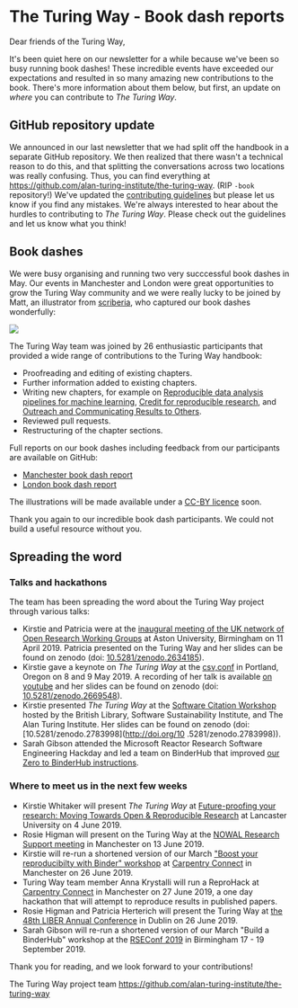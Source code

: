 # The Turing Way -  Book dash reports

Dear friends of the Turing Way,

It's been quiet here on our newsletter for a while because we've been so busy running book dashes!
These incredible events have exceeded our expectations and resulted in so many amazing new contributions to the book.
There's more information about them below, but first, an update on *where* you can contribute to *The Turing Way*.

## GitHub repository update

We announced in our last newsletter that we had split off the handbook in a separate GitHub repository.
We then realized that there wasn't a technical reason to do this, and that splitting the conversations across two locations was really confusing.
Thus, you can find everything at https://github.com/alan-turing-institute/the-turing-way.
(RIP `-book` repository!)
We've updated the [contributing guidelines](https://github.com/alan-turing-institute/the-turing-way/blob/main/CONTRIBUTING.md) but please let us know if you find any mistakes.
We're always interested to hear about the hurdles to contributing to *The Turing Way*.
Please check out the guidelines and let us know what you think!

## Book dashes 

We were busy organising and running two very succcessful book dashes in May. 
Our events in Manchester and London were great opportunities to grow the Turing Way community and we were really lucky to be joined by Matt, an illustrator from [scriberia](http://www.scriberia.co.uk), who captured our book dashes wonderfully:

![](https://pbs.twimg.com/media/D6zGuPiW4AI3m8s.jpg)

The Turing Way team was joined by 26 enthusiastic participants that provided a wide range of contributions to the Turing Way handbook:
* Proofreading and editing of existing chapters.
* Further information added to existing chapters.
* Writing new chapters, for example on [Reproducible data analysis pipelines for machine learning](https://github.com/alan-turing-institute/the-turing-way/blob/machine_learning/book/content/machine_learning/machine_learning.md), [Credit for reproducible research](https://book.the-turing-way.org/credit/credit.html), and [Outreach and Communicating Results to Others](https://github.com/alan-turing-institute/the-turing-way/pull/561).
* Reviewed pull requests.
* Restructuring of the chapter sections.

Full reports on our book dashes including feedback from our participants are available on GitHub:
* [Manchester book dash report](https://github.com/alan-turing-institute/the-turing-way/blob/main/workshops/book-dash/book-dash-mcr-report.md)
* [London book dash report](https://github.com/alan-turing-institute/the-turing-way/blob/main/workshops/book-dash/book-dash-ldn-report.md)

The illustrations will be made available under a [CC-BY licence](https://creativecommons.org/licenses/by/4.0) soon.

Thank you again to our incredible book dash participants.
We could not build a useful resource without you.

## Spreading the word
### Talks and hackathons
The team has been spreading the word about the Turing Way project through various talks:

* Kirstie and Patricia were at the [inaugural meeting of the UK network of Open Research Working Groups](https://sites.google.com/view/ukoswg19) at Aston University, Birmingham on 11 April 2019. Patricia presented on the Turing Way and her slides can be found on zenodo (doi: [10.5281/zenodo.2634185](http://doi.org/10.5281/zenodo.2634185)).
* Kirstie gave a keynote on *The Turing Way* at the [csv,conf](https://csvconf.com/) in Portland, Oregon on 8 and 9 May 2019. A recording of her talk is available [on youtube](https://youtu.be/wZeoZaIV0VE) and her slides can be found on zenodo (doi: [10.5281/zenodo.2669548](http://doi.org/10.5281/zenodo.2669548)).
* Kirstie presented *The Turing Way* at the [Software Citation Workshop](https://www.eventbrite.co.uk/e/software-citation-workshop-tickets-59519083180) hosted by the British Library, Software Sustainability Institute, and The Alan Turing Institute. Her slides can be found on zenodo (doi: [10.5281/zenodo.2783998](http://doi.org/10 .5281/zenodo.2783998)).
* Sarah Gibson attended the Microsoft Reactor Research Software Engineering Hackday and led a team on BinderHub that improved [our Zero to BinderHub instructions](https://github.com/alan-turing-institute/the-turing-way/blob/main/workshops/build-a-binderhub/workshop-presentations/zero-to-binderhub.md).

### Where to meet us in the next few weeks

* Kirstie Whitaker will present *The Turing Way* at [Future-proofing your research: Moving Towards Open & Reproducible Research](https://www.eventbrite.co.uk/e/future-proofing-your-research-moving-towards-open-reproducible-research-tickets-60575376582?aff=eac2) at Lancaster University on 4 June 2019.
* Rosie Higman will present on the Turing Way at the [NOWAL Research Support meeting](https://www.nowal.ac.uk/research-support-open-research-exchange-experience-university-manchester) in Manchester on 13 June 2019.
* Kirstie will re-run a shortened version of our March ["Boost your reproducibilty with Binder" workshop](https://github.com/alan-turing-institute/the-turing-way/tree/main/workshops/boost-research-reproducibility-binder) at [Carpentry Connect](https://www.software.ac.uk/ccmcr19/programme) in Manchester on 26 June 2019.
* Turing Way team member Anna Krystalli will run a ReproHack at [Carpentry Connect](https://www.software.ac.uk/ccmcr19/programme) in Manchester on 27 June 2019, a one day hackathon that will attempt to reproduce results in published papers.
* Rosie Higman and Patricia Herterich will present the Turing Way at [the 48th LIBER Annual Conference](https://liberconference.eu/schedule/) in Dublin on 26 June 2019.
* Sarah Gibson will re-run a shortened version of our March "Build a BinderHub" workshop at the [RSEConf 2019](https://rse.ac.uk/conf2019/) in Birmingham 17 - 19 September 2019.

Thank you for reading, and we look forward to your contributions!

The Turing Way project team
https://github.com/alan-turing-institute/the-turing-way
